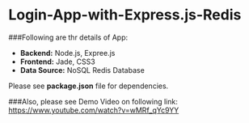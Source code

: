 # Login-App-with-Express.js-Redis

###Following are thr details of App:
* **Backend:** Node.js, Expree.js 
* **Frontend:** Jade, CSS3 
* **Data Source:** NoSQL Redis Database

Please see **package.json** file for dependencies.

###Also, please see Demo Video on following link:
https://www.youtube.com/watch?v=wMRf_qYc9YY
